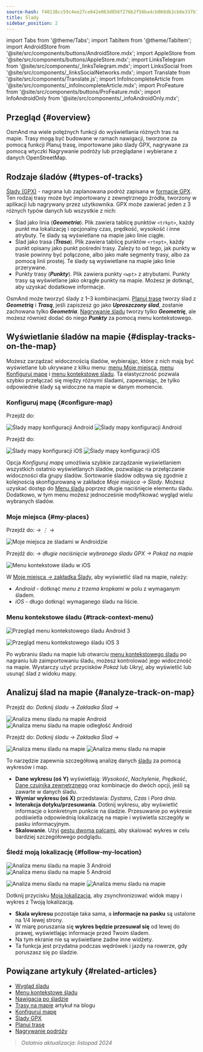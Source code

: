 ```yaml
---
source-hash: f48138cc59c4ee27ce642e063d856f276b2f56ba4cb068db2cb6e337b797c4c1
title: Ślady
sidebar_position: 2
---
```

import Tabs from '@theme/Tabs';
import TabItem from '@theme/TabItem';
import AndroidStore from '@site/src/components/buttons/AndroidStore.mdx';
import AppleStore from '@site/src/components/buttons/AppleStore.mdx';
import LinksTelegram from '@site/src/components/_linksTelegram.mdx';
import LinksSocial from '@site/src/components/_linksSocialNetworks.mdx';
import Translate from '@site/src/components/Translate.js';
import InfoIncompleteArticle from '@site/src/components/_infoIncompleteArticle.mdx';
import ProFeature from '@site/src/components/buttons/ProFeature.mdx';
import InfoAndroidOnly from '@site/src/components/_infoAndroidOnly.mdx';



## Przegląd {#overview}

OsmAnd ma wiele potężnych funkcji do wyświetlania różnych tras na mapie. Trasy mogą być budowane w ramach nawigacji, tworzone za pomocą funkcji Planuj trasę, importowane jako ślady GPX, nagrywane za pomocą wtyczki Nagrywanie podróży lub przeglądane i wybierane z danych OpenStreetMap.


## Rodzaje śladów {#types-of-tracks}

[Ślady (GPX)](#display-tracks-on-the-map) - nagrana lub zaplanowana podróż zapisana w [formacie GPX](https://en.wikipedia.org/wiki/GPS_Exchange_Format). Ten rodzaj trasy może być importowany z zewnętrznego źródła, tworzony w aplikacji lub nagrywany przez użytkownika. GPX może zawierać jeden z 3 różnych typów danych lub wszystkie z nich:

- Ślad jako linia (***Geometria***). Plik zawiera tablicę punktów ```<trkpt>```, każdy punkt ma lokalizację i opcjonalny czas, prędkość, wysokość i inne atrybuty. Te ślady są wyświetlane na mapie jako linie ciągłe.
- Ślad jako trasa (***Trasa***). Plik zawiera tablicę punktów ```<rtept>```, każdy punkt opisany jako punkt pośredni trasy. Zależy to od tego, jak punkty w trasie powinny być połączone, albo jako małe segmenty trasy, albo za pomocą linii prostej. Te ślady są wyświetlane na mapie jako linie przerywane.
- Punkty trasy (***Punkty***). Plik zawiera punkty ```<wpt>``` z atrybutami. Punkty trasy są wyświetlane jako okrągłe punkty na mapie. Możesz je dotknąć, aby uzyskać dodatkowe informacje.

OsmAnd może tworzyć ślady z 1–3 kombinacjami. [Planuj trasę](../../plan-route/create-route.md) tworzy ślad z ***Geometrią*** i ***Trasą***, jeśli zapiszesz go jako ***Uproszczony ślad***, zostanie zachowana tylko ***Geometria***. [Nagrywanie śladu](../../plugins/trip-recording.md#new-track-recording) tworzy tylko ***Geometrię***, ale możesz również dodać do niego ***Punkty*** za pomocą menu kontekstowego.


## Wyświetlanie śladów na mapie {#display-tracks-on-the-map}

Możesz zarządzać widocznością śladów, wybierając, które z nich mają być wyświetlane lub ukrywane z kilku menu: [menu Moje miejsca](#my-places), [menu Konfiguruj mapę](#configure-map) i [menu kontekstowe śladu](#track-context-menu). Ta elastyczność pozwala szybko przełączać się między różnymi śladami, zapewniając, że tylko odpowiednie ślady są widoczne na mapie w danym momencie.

### Konfiguruj mapę {#configure-map}

<Tabs groupId="operating-systems" queryString="current-os">

<TabItem value="android" label="Android">

Przejdź do: *<Translate android="true" ids="shared_string_menu,configure_map,shared_string_show,show_gpx"/>*

![Ślady mapy konfiguracji Android](@site/static/img/map/tracks_and_routes/tracks_and_routes_display_1_andr.png) ![Ślady mapy konfiguracji Android](@site/static/img/map/tracks_and_routes/tracks_and_routes_display_andr.png)

</TabItem>

<TabItem value="ios" label="iOS">

Przejdź do: *<Translate ios="true" ids="shared_string_menu,configure_map,shared_string_gpx_tracks"/>*

![Ślady mapy konfiguracji iOS](@site/static/img/personal/tracks/follow_track_1_ios.png) ![Ślady mapy konfiguracji iOS](@site/static/img/personal/tracks/configure_map_track_menu_ios.png)

</TabItem>

</Tabs>

Opcja *Konfiguruj mapę* umożliwia szybkie zarządzanie wyświetlaniem wszystkich ostatnio wyświetlanych śladów, pozwalając na przełączanie widoczności dla grupy śladów. Sortowanie śladów odbywa się zgodnie z kolejnością skonfigurowaną w zakładce *Moje miejsca → Ślady*. Możesz uzyskać dostęp do [Menu śladu](../../personal/tracks/manage-tracks.md#track-menu) poprzez długie naciśnięcie elementu śladu. Dodatkowo, w tym menu możesz jednocześnie modyfikować wygląd wielu wybranych śladów.

### Moje miejsca {#my-places}

<Tabs groupId="operating-systems" queryString="current-os">

<TabItem value="android" label="Android">

Przejdź do: *<Translate android="true" ids="shared_string_menu,shared_string_my_places,shared_string_gpx_files"/> → &#8942; → <Translate android="true" ids="shared_string_show_on_map"/>*

![Moje miejsca ze śladami w Androidzie](@site/static/img/personal/tracks/one_track_menu_andr.png)

</TabItem>

<TabItem value="ios" label="iOS">

Przejdź do: *<Translate ios="true" ids="shared_string_menu,shared_string_my_places,shared_string_gpx_tracks"/> → długie naciśnięcie wybranego śladu GPX → Pokaż na mapie*

![Menu kontekstowe śladu w iOS](@site/static/img/personal/tracks/one_track_menu_ios.png)

</TabItem>

</Tabs>

W [Moje miejsca *→* zakładka Ślady](../../personal/tracks/manage-tracks.md#manage-tracks), aby wyświetlić ślad na mapie, należy:

- *Android* - dotknąć *menu z trzema kropkami* w polu z wymaganym śladem.
- *iOS* - długo dotknąć wymaganego śladu na liście.


### Menu kontekstowe śladu {#track-context-menu}

<Tabs groupId="operating-systems" queryString="current-os">

<TabItem value="android" label="Android">

![Przegląd menu kontekstowego śladu Android 3](@site/static/img/personal/tracks/track_context_overview_andr_3.png)

</TabItem>

<TabItem value="ios" label="iOS">

![Przegląd menu kontekstowego śladu iOS 3](@site/static/img/personal/tracks/track_context_overview_ios_3.png)

</TabItem>

</Tabs>

Po wybraniu śladu na mapie lub otwarciu [menu kontekstowego śladu](./track-context-menu.md) po nagraniu lub zaimportowaniu śladu, możesz kontrolować jego widoczność na mapie. Wystarczy użyć przycisków *Pokaż* lub *Ukryj*, aby wyświetlić lub usunąć ślad z widoku mapy.


## Analizuj ślad na mapie {#analyze-track-on-map}

<Tabs groupId="operating-systems" queryString="current-os">

<TabItem value="android" label="Android">

Przejdź do: *Dotknij śladu → Zakładka Ślad → <Translate android="true" ids="analyze_on_map"/>*

![Analiza menu śladu na mapie Android](@site/static/img/personal/tracks/analyze_track_on_map_andr.png) ![Analiza menu śladu na mapie odległość Android](@site/static/img/personal/tracks/analyze_track_on_map_distance_andr.png)

</TabItem>

<TabItem value="ios" label="iOS">

Przejdź do: *Dotknij śladu → Zakładka Ślad → <Translate ios="true" ids="analyze_on_map"/>*

![Analiza menu śladu na mapie](@site/static/img/personal/tracks/track_analyze_ios.png) ![Analiza menu śladu na mapie ](@site/static/img/personal/tracks/track_analyze_on_map_ios.png)

</TabItem>

</Tabs>

To narzędzie zapewnia szczegółową analizę danych [śladu](../../map/tracks/track-context-menu.md#options) za pomocą wykresów i map.

- **Dane wykresu (oś Y)** wyświetlają: *Wysokość*, *Nachylenie*, *Prędkość*, [Dane czujnika zewnętrznego](../../plugins/external-sensors.md) oraz kombinacje do dwóch opcji, jeśli są zawarte w danych śladu.
- **Wymiar wykresu (oś X)** przedstawia: *Dystans*, *Czas* i *Pora dnia*.
- **Interakcja dotyku/przesuwania**. Dotknij wykresu, aby wyświetlić informacje o konkretnym punkcie na śladzie. Przesuwanie po wykresie podświetla odpowiednią lokalizację na mapie i wyświetla szczegóły w pasku informacyjnym.
- **Skalowanie**. Użyj [gestu dwoma palcami](../../map/interact-with-map.md#gestures), aby skalować wykres w celu bardziej szczegółowego podglądu.


### Śledź moją lokalizację {#follow-my-location}

<Tabs groupId="operating-systems" queryString="current-os">

<TabItem value="android" label="Android">

![Analiza menu śladu na mapie 3 Android](@site/static/img/personal/tracks/track_analyze_on_map_3_android.png) ![Analiza menu śladu na mapie 5 Android](@site/static/img/personal/tracks/track_analyze_on_map_5_android.png)

</TabItem>

<TabItem value="ios" label="iOS">

![Analiza menu śladu na mapie](@site/static/img/personal/tracks/track_follow_my_location_3_ios.png) ![Analiza menu śladu na mapie ](@site/static/img/personal/tracks/track_follow_my_location_4_ios.png)

</TabItem>

</Tabs>

Dotknij przycisku [Moja lokalizacja](../../map/interact-with-map.md#my-location-and-zoom), aby zsynchronizować widok mapy i wykres z Twoją lokalizacją.

- **Skala wykresu** pozostaje taka sama, a **informacje na pasku** są ustalone na 1/4 lewej strony.
- W miarę poruszania się **wykres będzie przesuwał się** od lewej do prawej, wyświetlając informacje przed Twoim śladem.
- Na tym ekranie nie są wyświetlane żadne inne widżety.
- Ta funkcja jest przydatna podczas wędrówek i jazdy na rowerze, gdy poruszasz się po śladzie.


## Powiązane artykuły {#related-articles}

- [Wygląd śladu](./appearance.md)
- [Menu kontekstowe śladu](./track-context-menu.md)
- [Nawigacja po śladzie](../../navigation/setup/gpx-navigation.md)
- [Trasy na mapie](https://docs.osmand.net/blog/routes) artykuł na blogu
- [Konfiguruj mapę](../../map/configure-map-menu.md)
- [Ślady GPX](../../personal/tracks/index.md)
- [Planuj trasę](../../plan-route/index.md)
- [Nagrywanie podróży](../../plugins/trip-recording.md)

> *Ostatnia aktualizacja: listopad 2024*